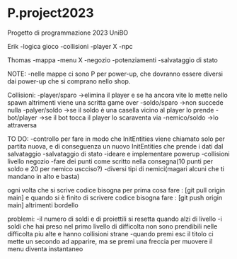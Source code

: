 # P.project2023
Progetto di programmazione 2023 UniBO

Erik
-logica gioco
-collisioni
-player  X
-npc

Thomas
-mappa
-menu  X
-negozio
-potenziamenti
-salvataggio di stato


NOTE:
-nelle mappe ci sono P per power-up, che dovranno essere diversi dai power-up che si comprano nello shop.

Collisioni:
-player/sparo ->elimina il player e se ha ancora vite lo mette nello spawn altrimenti viene una scritta game over 
-soldo/sparo  ->non succede nulla
-palyer/soldo ->se il soldo è una casella vicino al player lo prende
-bot/player   ->se il bot tocca il player lo scaraventa via
-nemico/soldo ->lo attraversa



TO DO:
-controllo per fare in modo che InitEntities viene chiamato solo per partita nuova, e di conseguenza un nuovo InitEntities che prende i dati dal salvataggio
-salvataggio di stato
-ideare e implementare powerup
-collisioni livello negozio
-fare dei punti come scritto nella consegna(10 punti per soldo e 20 per nemico uscciso?)
-diversi tipi di nemici(magari alcuni che ti mandano in alto e basta)


ogni volta che si scrive codice bisogna per prima cosa fare : [git pull origin main] e quando si è finito di scrivere codice bisogna fare : [git push origin main] altrimenti bordello 

problemi:
-il numero di soldi e di proiettili si resetta quando alzi di livello
-i soldi che hai preso nel primo livello di difficolta non sono prendibili nelle difficolta piu alte e hanno collisioni strane
-quando premi esc il titolo ci mette un secondo ad apparire, ma se premi una freccia per muovere il menu diventa instantaneo